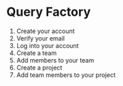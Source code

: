 # Query Factory

1. Create your account
2. Verify your email
3. Log into your account
4. Create a team
5. Add members to your team
6. Create a project
7. Add team members to your project